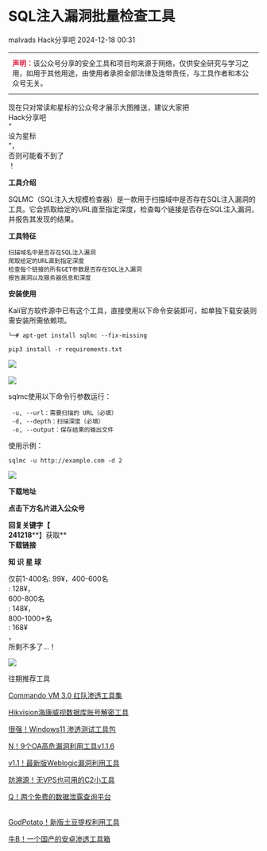 #  SQL注入漏洞批量检查工具   
malvads  Hack分享吧   2024-12-18 00:31  
  
<table><tbody><tr><td width="557" valign="top" height="62" style="word-break: break-all;"><p style="margin-top: 8px;margin-bottom: 8px;"><span style="font-size: 14px;"><span style="color: rgb(217, 33, 66);"><strong>声明：</strong></span>该公众号分享的安全工具和项目均来源于网络，仅供安全研究与学习之用，如用于其他用途，由使用者承担全部法律及连带责任，与工具作者和本公众号无关。</span></p></td></tr></tbody></table>  
  
现在只对常读和星标的公众号才展示大图推送，建议大家把  
Hack分享吧  
“  
设为星标  
”，  
否则可能看不到了  
！  
  
  
**工具介绍**  
  
SQLMC（SQL注入大规模检查器）是一款用于扫描域中是否存在SQL注入漏洞的工具。它会抓取给定的URL直至指定深度，检查每个链接是否存在SQL注入漏洞，并报告其发现的结果。  
  
  
**工具特征**  
```
扫描域名中是否存在SQL注入漏洞
爬取给定的URL直到指定深度
检查每个链接的所有GET参数是否存在SQL注入漏洞
报告漏洞以及服务器信息和深度
```  
  
  
**安装使用**  
  
Kali官方软件源中已有这个工具，直接使用以下命令安装即可，如单独下载安装则需安装所需依赖项。  
```
└─# apt-get install sqlmc --fix-missing

pip3 install -r requirements.txt
```  
  
‍![](https://mmbiz.qpic.cn/sz_mmbiz_png/79gZQNibQ6uc1aU9wroWmyCbWBYOWl1mluq8JtBbOzO3PQab0ObINmmqgJSdawgiaUTwVwdFh3ABChnqYqjhjgyg/640?wx_fmt=png&from=appmsg "")  
  
  
![](https://mmbiz.qpic.cn/sz_mmbiz_png/79gZQNibQ6uc1aU9wroWmyCbWBYOWl1mluq8JtBbOzO3PQab0ObINmmqgJSdawgiaUTwVwdFh3ABChnqYqjhjgyg/640?wx_fmt=png&from=appmsg "")  
  
  
sqlmc使用以下命令行参数运行：  
```
 -u, --url：需要扫描的 URL（必填）
 -d, --depth：扫描深度（必填）
 -o, --output：保存结果的输出文件
```  
  
  
使用示例：  
```
sqlmc -u http://example.com -d 2
```  
  
![](https://mmbiz.qpic.cn/sz_mmbiz_png/79gZQNibQ6uc1aU9wroWmyCbWBYOWl1mlqzzVibNEticL4FRsXOH225N1unBye4c69uUNkaPSfj5ArL7d1PQ7XlNA/640?wx_fmt=png&from=appmsg "")  
  
  
**下载地址**  
  
**点击下方名片进入公众号**  
  
**回复关键字【**  
**241218****】获取**  
**下载链接**  
  
  
  
**知 识 星 球**  
  
  
  
仅前1-400名: 99¥，400-600名  
: 128¥，  
600-800名  
: 148¥，  
800-1000+名  
: 168¥  
，  
所剩不多了...！  
  
![](https://mmbiz.qpic.cn/sz_mmbiz_png/79gZQNibQ6ufVCAtR63B7OpLKUz7Ey9zcllEBlpicVLCBBqtVE3miciahWdLUEaibyibdV7JTnkKzxqaAFbicN6sRF64w/640?wx_fmt=png&from=appmsg "")  
  
往期推荐工具  
  
[Commando VM 3.0 红队渗透工具集](http://mp.weixin.qq.com/s?__biz=MzA4NzU1Mjk4Mw==&mid=2247488119&idx=1&sn=46b3e67c8df3371ed89345483a28fd81&chksm=9036f4cfa7417dd99eb192885f0027d772137ad5aa5492b11e497e07c99094dd1224202510a0&scene=21#wechat_redirect)  
  
  
[Hikvision海康威视数据库账号解密工具](http://mp.weixin.qq.com/s?__biz=MzA4NzU1Mjk4Mw==&mid=2247487695&idx=1&sn=abc501bf88daa8fc338d1d9e8ddafa2d&chksm=9036f677a7417f61ee0ddae07cf2e3158223c862ac7510dd5f35c70f84b4d700d64d0e19f273&scene=21#wechat_redirect)  
  
  
[很强！Windows11 渗透测试工具包](http://mp.weixin.qq.com/s?__biz=MzA4NzU1Mjk4Mw==&mid=2247486427&idx=1&sn=4a229ee22d428a2c926f9250e6de6a56&chksm=9036ed63a741647536b01e6397483c6cee5eb4dd0ee551728c34e8d0b1a73cfdc64c6c69922b&scene=21#wechat_redirect)  
  
  
[N！9个OA高危漏洞利用工具v1.1.6](http://mp.weixin.qq.com/s?__biz=MzA4NzU1Mjk4Mw==&mid=2247486468&idx=1&sn=67e6dc1a332769490a2b3062b6c7a909&chksm=9036eabca74163aa9572b4baee14ad2bc1b16c990c64c9e865b8319a31bc23b0b021a03d4b51&scene=21#wechat_redirect)  
  
  
[v1.1！最新版Weblogic漏洞利用工具](http://mp.weixin.qq.com/s?__biz=MzA4NzU1Mjk4Mw==&mid=2247486498&idx=1&sn=2c0458c4a1a51518d888dd553d86beed&chksm=9036ea9aa741638c0bbd6cb8d66f197df3d929960f3aa712960c3a016fd9c36c953051b723d8&scene=21#wechat_redirect)  
  
  
[防溯源！无VPS也可用的C2小工具](http://mp.weixin.qq.com/s?__biz=MzA4NzU1Mjk4Mw==&mid=2247486150&idx=1&sn=f5b71fa5e38dd67b558350987198a4fd&chksm=9036ec7ea7416568728ffe8ba9cdf76c51480bd1c5da2e921cdca2e3f4d5222b504173781599&scene=21#wechat_redirect)  
  
  
[Q！两个免费的数据泄露查询平台](http://mp.weixin.qq.com/s?__biz=MzA4NzU1Mjk4Mw==&mid=2247486138&idx=1&sn=9ba3b3d72c6f8199be9732ea0fe24995&chksm=9036ec02a7416514c46b532af361cbf9073351710013504835751a583a1b54e350f040d1d0a0&scene=21#wechat_redirect)  
  
  
[](http://mp.weixin.qq.com/s?__biz=MzA4NzU1Mjk4Mw==&mid=2247483907&idx=1&sn=4e7cf5de0472f6685edb64a598e6aff8&chksm=9036e4bba7416dad5aa253462a84d0c47fdb4e89914c70bd5a3fbbd8b4ef05572a4e7e702faa&scene=21#wechat_redirect)  
[GodPotato！新版土豆提权利用工具](http://mp.weixin.qq.com/s?__biz=MzA4NzU1Mjk4Mw==&mid=2247486017&idx=1&sn=63dec820664e5abc687ebbeb389ee3ba&chksm=9036ecf9a74165ef8a9bea29dff6ab7194d53f584cc69f6713ef10e11c0067d6d45ba36bda6d&scene=21#wechat_redirect)  
  
  
[牛B！一个国产的安卓渗透工具箱](http://mp.weixin.qq.com/s?__biz=MzA4NzU1Mjk4Mw==&mid=2247485816&idx=1&sn=55d4450fa7dc6d8ec0ec8ed6a7d8c50d&chksm=9036efc0a74166d638ac84732d5e09caf86956561c6b2f9973f5e91429af0f8c68efcbc3b0e1&scene=21#wechat_redirect)  
  
  
